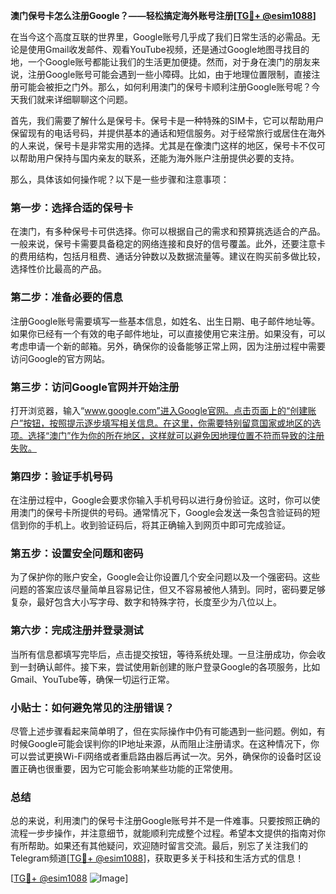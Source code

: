**澳门保号卡怎么注册Google？——轻松搞定海外账号注册[[TG💪+ @esim1088](https://t.me/s/esim1088)]**

在当今这个高度互联的世界里，Google账号几乎成了我们日常生活的必需品。无论是使用Gmail收发邮件、观看YouTube视频，还是通过Google地图寻找目的地，一个Google账号都能让我们的生活更加便捷。然而，对于身在澳门的朋友来说，注册Google账号可能会遇到一些小障碍。比如，由于地理位置限制，直接注册可能会被拒之门外。那么，如何利用澳门的保号卡顺利注册Google账号呢？今天我们就来详细聊聊这个问题。

首先，我们需要了解什么是保号卡。保号卡是一种特殊的SIM卡，它可以帮助用户保留现有的电话号码，并提供基本的通话和短信服务。对于经常旅行或居住在海外的人来说，保号卡是非常实用的选择。尤其是在像澳门这样的地区，保号卡不仅可以帮助用户保持与国内亲友的联系，还能为海外账户注册提供必要的支持。

那么，具体该如何操作呢？以下是一些步骤和注意事项：

### 第一步：选择合适的保号卡

在澳门，有多种保号卡可供选择。你可以根据自己的需求和预算挑选适合的产品。一般来说，保号卡需要具备稳定的网络连接和良好的信号覆盖。此外，还要注意卡的费用结构，包括月租费、通话分钟数以及数据流量等。建议在购买前多做比较，选择性价比最高的产品。

### 第二步：准备必要的信息

注册Google账号需要填写一些基本信息，如姓名、出生日期、电子邮件地址等。如果你已经有一个有效的电子邮件地址，可以直接使用它来注册。如果没有，可以考虑申请一个新的邮箱。另外，确保你的设备能够正常上网，因为注册过程中需要访问Google的官方网站。

### 第三步：访问Google官网并开始注册

打开浏览器，输入“www.google.com”进入Google官网。点击页面上的“创建账户”按钮，按照提示逐步填写相关信息。在这里，你需要特别留意国家或地区的选项。选择“澳门”作为你的所在地区，这样就可以避免因地理位置不符而导致的注册失败。

### 第四步：验证手机号码

在注册过程中，Google会要求你输入手机号码以进行身份验证。这时，你可以使用澳门的保号卡所提供的号码。通常情况下，Google会发送一条包含验证码的短信到你的手机上。收到验证码后，将其正确输入到网页中即可完成验证。

### 第五步：设置安全问题和密码

为了保护你的账户安全，Google会让你设置几个安全问题以及一个强密码。这些问题的答案应该尽量简单且容易记住，但又不容易被他人猜到。同时，密码要足够复杂，最好包含大小写字母、数字和特殊字符，长度至少为八位以上。

### 第六步：完成注册并登录测试

当所有信息都填写完毕后，点击提交按钮，等待系统处理。一旦注册成功，你会收到一封确认邮件。接下来，尝试使用新创建的账户登录Google的各项服务，比如Gmail、YouTube等，确保一切运行正常。

### 小贴士：如何避免常见的注册错误？

尽管上述步骤看起来简单明了，但在实际操作中仍有可能遇到一些问题。例如，有时候Google可能会误判你的IP地址来源，从而阻止注册请求。在这种情况下，你可以尝试更换Wi-Fi网络或者重启路由器后再试一次。另外，确保你的设备时区设置正确也很重要，因为它可能会影响某些功能的正常使用。

### 总结

总的来说，利用澳门的保号卡注册Google账号并不是一件难事。只要按照正确的流程一步步操作，并注意细节，就能顺利完成整个过程。希望本文提供的指南对你有所帮助。如果还有其他疑问，欢迎随时留言交流。最后，别忘了关注我们的Telegram频道[[TG💪+ @esim1088](https://t.me/s/esim1088)]，获取更多关于科技和生活方式的信息！

[[TG💪+ @esim1088](https://t.me/s/esim1088) ![Image](https://i.postimg.cc/4NQfJmqS/Snipaste-2025-05-13-00-14-12.png)]